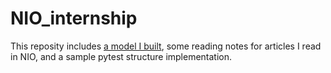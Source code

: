 # NIO_internship
This reposity includes [a model I built](https://github.com/GeJintian/Limera), some reading notes for articles I read in NIO, and a sample pytest structure implementation.

